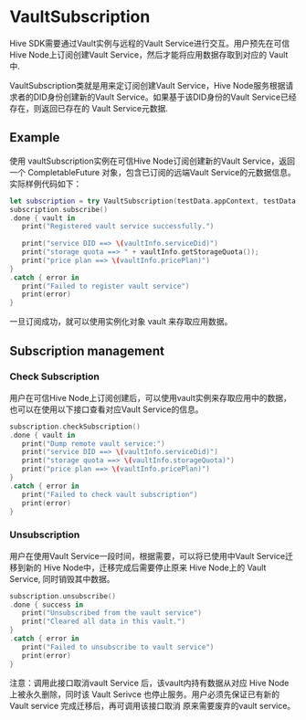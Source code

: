 # VaultSubscription

Hive SDK需要通过Vault实例与远程的Vault Service进行交互。用户预先在可信Hive Node上订阅创建Vault Service，然后才能将应用数据存取到对应的 Vault中.

VaultSubscription类就是用来定订阅创建Vault Service，Hive Node服务根据请求者的DID身份创建新的Vault Service。如果基于该DID身份的Vault Service已经存在，则返回已存在的 Vault Service元数据.

## Example

使用 vaultSubscription实例在可信Hive Node订阅创建新的Vault Service，返回一个 CompletableFuture 对象，包含已订阅的远端Vault Service的元数据信息。实际样例代码如下：

```swift
let subscription = try VaultSubscription(testData.appContext, testData.providerAddress)
subscription.subscribe()
.done { vault in
   print("Registered vault service successfully.")
   
   print("service DID ==> \(vaultInfo.serviceDid)")
   print("storage quota ==> " + vaultInfo.getStorageQuota());
   print("price plan ==> \(vaultInfo.pricePlan)")
}
.catch { error in
   print("Failed to register vault service")
   print(error)
}
```

一旦订阅成功，就可以使用实例化对象 vault 来存取应用数据。

## Subscription management

### Check Subscription

用户在可信Hive Node上订阅创建后，可以使用vault实例来存取应用中的数据，也可以在使用以下接口查看对应Vault Service的信息。

```swift
subscription.checkSubscription()
.done { vault in
   print("Dump remote vault service:")
   print("service DID ==> \(vaultInfo.serviceDid)")
   print("storage quota ==> \(vaultInfo.storageQuota)")
   print("price plan ==> \(vaultInfo.pricePlan)")
}
.catch { error in
   print("Failed to check vault subscription")
   print(error)
}
```

### Unsubscription

用户在使用Vault Service一段时间，根据需要，可以将已使用中Vault Service迁移到新的 Hive Node中，迁移完成后需要停止原来 Hive Node上的 Vault Service, 同时销毁其中数据。

```swift
subscription.unsubscribe()
.done { success in
   print("Unsubscribed from the vault service")
   print("Cleared all data in this vault.")
}
.catch { error in
   print("Failed to unsubscribe to vault service")
   print(error)
}
```

注意：调用此接口取消vault Service 后，该vault内持有数据从对应 Hive Node 上被永久删除，同时该 Vault Serivce 也停止服务。用户必须先保证已有新的 Vault service 完成迁移后，再可调用该接口取消 原来需要废弃的vault service。
